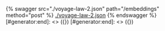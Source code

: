 [#generator:start]: <> ({ "template": "openapi" })
[#generator:start]: <> ({ "template": "openapi" })
{% swagger src="./voyage-law-2.json" path="/embeddings" method="post" %}
[./voyage-law-2.json](./voyage-law-2.json)
{% endswagger %}
[#generator:end]: <> ({})
[#generator:end]: <> ({})